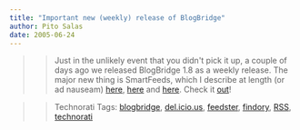 ```yaml
---
title: "Important new (weekly) release of BlogBridge"
author: Pito Salas
date: 2005-06-24
---
```



>>

>> Just in the unlikely event that you didn't pick it up, a couple of days ago
we released BlogBridge 1.8 as a weekly release. The major new thing is
SmartFeeds, which I describe at length (or ad nauseam)
[here](<http://www.blogbridge.com/archives/2005/06/supernova_angle.php>),
[here](<http://www.blogbridge.com/archives/2005/06/what_are_smartf.php>) and
[here](<http://www.blogbridge.com/archives/2005/06/a_smartfeeds_tu_1.php>).
Check it [out](<http://www.blogbridge.com/install/weekly/blogbridge.jnlp>)!

>>

>> Technorati Tags: [blogbridge](<http://technorati.com/tag/blogbridge>),
[del.icio.us](<http://technorati.com/tag/del.icio.us>),
[feedster](<http://technorati.com/tag/feedster>),
[findory](<http://technorati.com/tag/findory>),
[RSS](<http://technorati.com/tag/RSS>),
[technorati](<http://technorati.com/tag/technorati>)


